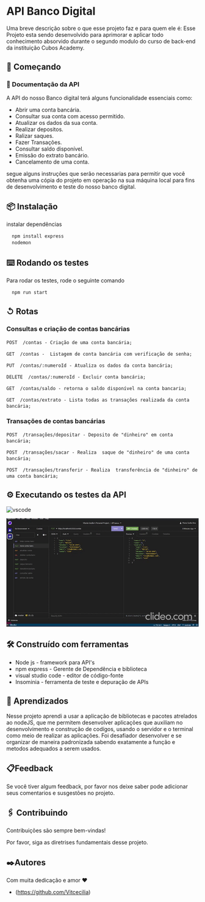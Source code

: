 

# API Banco Digital

Uma breve descrição sobre o que esse projeto faz e para quem ele é:
Esse Projeto esta sendo desenvolvido para aprimorar e aplicar todo conhecimento absorvido durante o segundo modulo do curso de back-end da instituição Cubos Academy. 

## 🚀 Começando

### 📄 Documentação da API 

A API do nosso Banco digital terá alguns funcionalidade essenciais como:

- Abrir uma conta bancária.
- Consultar sua conta com acesso permitido.
- Atualizar os dados da sua conta.
- Realizar depositos.
- Ralizar saques.
- Fazer Transações.
- Consultar saldo disponível.
- Emissão do extrato bancário.
- Cancelamento de uma conta.

segue alguns  instruções  que serão necessarias para permitir que você obtenha uma cópia do projeto em operação na sua máquina local para fins de desenvolvimento e teste do nosso banco digital.

## 📦 Instalação

instalar dependências

```bash
  npm install express 
  nodemon 
```

## ⌨️ Rodando os testes

Para rodar os testes, rode o seguinte comando

```bash
  npm run start
```

## ↺ Rotas

### Consultas e criação de contas bancárias

```
POST  /contas - Criação de uma conta bancária;
```
```
GET  /contas -  Listagem de conta bancária com verificação de senha;
```
```
PUT  /contas/:numeroId - Atualiza os dados da conta bancária;
```
```
DELETE  /contas/:numeroId - Excluir conta bancária;
```
```
GET  /contas/saldo - retorna o saldo disponível na conta bancaria;
```
```
GET  /contas/extrato - Lista todas as transações realizada da conta bancária;
```
### Transações de contas bancárias 

```
POST  /transações/depositar - Deposito de "dinheiro" em conta bancária;
```
```
POST  /transações/sacar - Realiza  saque de "dinheiro" de uma conta bancária;
```
```
POST  /transações/transferir - Realiza  transferência de "dinheiro" de uma conta bancária;
```

## ⚙️ Executando os testes da API

![vscode](./img/img_Vscode.gif)

![vscode](./img/img_Insominia.gif)


## 🛠️ Construído com ferramentas 

- Node js -  framework para API's
- npm express - Gerente de Dependência e biblioteca 
- visual studio code -  editor de código-fonte 
- Insominia - ferramenta de teste e depuração de APIs

## 📌 Aprendizados

 Nesse projeto aprendi a usar a aplicação de bibliotecas e pacotes  atrelados ao nodeJS, que me permitem desenvolver aplicações que auxiliam no desenvolvimento e construção de codígos, usando o servidor e o terminal como meio de realizar as aplicações. Foi desafiador desenvolver e se organizar de maneira padronizada sabendo exatamente a função e metodos adequados a serem usados.
 

## 📋Feedback

Se você tiver algum feedback, por favor nos deixe saber pode adicionar seus comentarios e susgestões no projeto.

## 🖇️ Contribuindo

Contribuições são sempre bem-vindas!

Por favor, siga as diretrises fundamentais desse projeto.

## ✒️Autores

Com muita dedicação e amor ❤️ 
- (https://github.com/Vitcecilia) 
